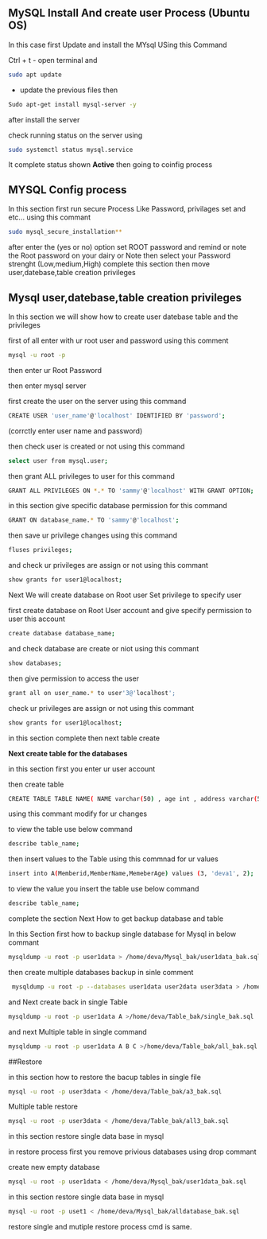 ## MySQL Install And create user Process (Ubuntu OS)

In this case first Update and install the MYsql USing this Command

Ctrl + t - open terminal and 

```bash
sudo apt update
```
- update the previous files then 

```bash
Sudo apt-get install mysql-server -y
```
after install the server

check running status on the server using 
```bash
sudo systemctl status mysql.service
```
It complete status shown **Active** then going to coinfig process

## MYSQL Config process

 In this section first run secure Process Like Password, privilages set and etc... using this commant
 
 ```bash
 sudo mysql_secure_installation**
```
after enter the (yes or no) option 
set ROOT password and remind or note the Root password on your dairy or Note
then select your Password strenght (Low,medium,High) 
complete this section then move user,datebase,table creation privileges 

## Mysql user,datebase,table creation privileges

In this section we will show how to create user datebase table and the privileges 

first of all enter with ur root user and password using this comment

```bash
mysql -u root -p
```
then enter ur Root Password

then enter mysql server 

first create the user on the server using this command
```bash
CREATE USER 'user_name'@'localhost' IDENTIFIED BY 'password';
```
(corrctly enter user name and password)

then check user is created or not using this command

```bash
select user from mysql.user;
```
then grant ALL privileges to user for this command

```bash
GRANT ALL PRIVILEGES ON *.* TO 'sammy'@'localhost' WITH GRANT OPTION;
```

in this section give specific database permission for this command

```bash
GRANT ON database_name.* TO 'sammy'@'localhost';
```

then save ur privilege changes using this command

```bash
fluses privileges;
```

and check ur privileges are assign or not using this commant

```bash
show grants for user1@localhost;
```

Next We will create database on Root user Set privilege to specify user

first create database on Root User account and give specify permission to user this account

```bash
create database database_name;
```

and check database are create or niot using this commant

```bash
show databases;
```

then give permission to access the user

```bash
grant all on user_name.* to user'3@'localhost';
```

check ur privileges are assign or not using this commant

```bash
show grants for user1@localhost;
```
in this section complete then next table create

**Next create table for the databases**

in this section first you enter ur user account 

then create table 

```bash
CREATE TABLE TABLE NAME( NAME varchar(50) , age int , address varchar(50) );
```

using this commant modify for ur changes

to view the table use below command

```bash
describe table_name;
```

then insert values to the Table using this commnad for ur values

```bash
insert into A(Memberid,MemberName,MemeberAge) values (3, 'deva1', 2);
```

to view the value you insert the table use below command

```bash
describe table_name;
```
 
complete the section Next How to get backup database and table
 
In this Section first how to backup single database for Mysql in below commant
 
 ```bash
 mysqldump -u root -p user1data > /home/deva/Mysql_bak/user1data_bak.sql
 ```

then create multiple databases backup in sinle comment

```bash
 mysqldump -u root -p --databases user1data user2data user3data > /home/deva/Mysql_bak/alldatabase_bak.sql
 ```

and Next create back in single Table

```bash
mysqldump -u root -p user1data A >/home/deva/Table_bak/single_bak.sql
```

and next Multiple table in single  command

```bash
mysqldump -u root -p user1data A B C >/home/deva/Table_bak/all_bak.sql
```

##Restore

in this section how to restore the bacup tables in single file

```bash
mysql -u root -p user3data < /home/deva/Table_bak/a3_bak.sql
```

Multiple table restore

```bash
mysql -u root -p user3data < /home/deva/Table_bak/all3_bak.sql
```

in this section restore single data base in mysql

in restore process first you remove privious databases using drop commant

create new empty database 

```bash
mysql -u root -p user1data < /home/deva/Mysql_bak/user1data_bak.sql
```

in this section restore single data base in mysql

```bash
mysql -u root -p uset1 < /home/deva/Mysql_bak/alldatabase_bak.sql
```

restore single and mutiple restore process cmd is same.


